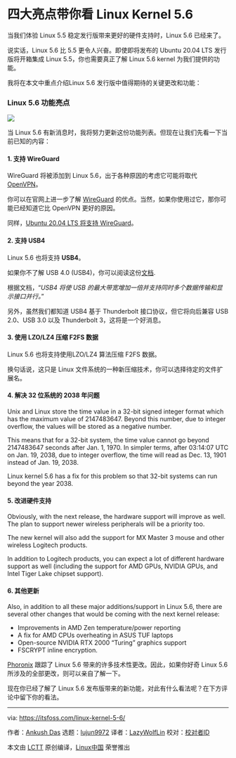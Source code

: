[#]: collector: (lujun9972)
[#]: translator: (LazyWolfLin)
[#]: reviewer: ( )
[#]: publisher: ( )
[#]: url: ( )
[#]: subject: (4 Key Changes to Look Out for in Linux Kernel 5.6)
[#]: via: (https://itsfoss.com/linux-kernel-5-6/)
[#]: author: (Ankush Das https://itsfoss.com/author/ankush/)

四大亮点带你看 Linux Kernel 5.6
======

当我们体验 Linux 5.5 稳定发行版带来更好的硬件支持时，Linux 5.6 已经来了。

说实话，Linux 5.6 比 5.5 更令人兴奋。即使即将发布的 Ubuntu 20.04 LTS 发行版将开箱集成 Linux 5.5，你也需要真正了解 Linux 5.6 kernel 为我们提供的功能。

我将在本文中重点介绍Linux 5.6 发行版中值得期待的关键更改和功能：

### Linux 5.6 功能亮点

![][1]

当 Linux 5.6 有新消息时，我将努力更新这份功能列表。但现在让我们先看一下当前已知的内容：

#### 1\. 支持 WireGuard

WireGuard 将被添加到 Linux 5.6，出于各种原因的考虑它可能将取代 [OpenVPN][2]。

你可以在官网上进一步了解 [WireGuard][3] 的优点。当然，如果你使用过它，那你可能已经知道它比 OpenVPN 更好的原因。

同样，[Ubuntu 20.04 LTS 将支持 WireGuard][4]。

#### 2\. 支持 USB4

Linux 5.6 也将支持 **USB4**。

如果你不了解 USB 4.0 (USB4)，你可以阅读这份[文档][5].

根据文档，“_USB4 将使 USB 的最大带宽增加一倍并支持同时多个数据传输和显示接口并行。_”

另外，虽然我们都知道 USB4 基于 Thunderbolt 接口协议，但它将向后兼容 USB 2.0、USB 3.0 以及 Thunderbolt 3，这将是一个好消息。

#### 3\. 使用 LZO/LZ4 压缩 F2FS 数据

Linux 5.6 也将支持使用LZO/LZ4 算法压缩 F2FS 数据。

换句话说，这只是 Linux 文件系统的一种新压缩技术，你可以选择待定的文件扩展名。

#### 4\. 解决 32 位系统的 2038 年问题

Unix and Linux store the time value in a 32-bit signed integer format which has the maximum value of 2147483647. Beyond this number, due to integer overflow, the values will be stored as a negative number.

This means that for a 32-bit system, the time value cannot go beyond 2147483647 seconds after Jan. 1, 1970. In simpler terms, after 03:14:07 UTC on Jan. 19, 2038, due to integer overflow, the time will read as Dec. 13, 1901 instead of Jan. 19, 2038.

Linux kernel 5.6 has a fix for this problem so that 32-bit systems can run beyond the year 2038.

#### 5\. 改进硬件支持

Obviously, with the next release, the hardware support will improve as well. The plan to support newer wireless peripherals will be a priority too.

The new kernel will also add the support for MX Master 3 mouse and other wireless Logitech products.

In addition to Logitech products, you can expect a lot of different hardware support as well (including the support for AMD GPUs, NVIDIA GPUs, and Intel Tiger Lake chipset support).

#### 6\. 其他更新

Also, in addition to all these major additions/support in Linux 5.6, there are several other changes that would be coming with the next kernel release:

  * Improvements in AMD Zen temperature/power reporting
  * A fix for AMD CPUs overheating in ASUS TUF laptops
  * Open-source NVIDIA RTX 2000 “Turing” graphics support
  * FSCRYPT inline encryption.



[Phoronix][6] 跟踪了 Linux 5.6 带来的许多技术性更改。因此，如果你好奇 Linux 5.6 所涉及的全部更改，则可以亲自了解一下。

现在你已经了解了 Linux 5.6 发布版带来的新功能，对此有什么看法呢？在下方评论中留下你的看法。

--------------------------------------------------------------------------------

via: https://itsfoss.com/linux-kernel-5-6/

作者：[Ankush Das][a]
选题：[lujun9972][b]
译者：[LazyWolfLin](https://github.com/LazyWolfLin)
校对：[校对者ID](https://github.com/校对者ID)

本文由 [LCTT](https://github.com/LCTT/TranslateProject) 原创编译，[Linux中国](https://linux.cn/) 荣誉推出

[a]: https://itsfoss.com/author/ankush/
[b]: https://github.com/lujun9972
[1]: https://i0.wp.com/itsfoss.com/wp-content/uploads/2020/02/linux-kernel-5.6.jpg?ssl=1
[2]: https://openvpn.net/
[3]: https://www.wireguard.com/
[4]: https://www.phoronix.com/scan.php?page=news_item&px=Ubuntu-20.04-Adds-WireGuard
[5]: https://www.usb.org/sites/default/files/2019-09/USB-IF_USB4%20spec%20announcement_FINAL.pdf
[6]: https://www.phoronix.com/scan.php?page=news_item&px=Linux-5.6-Spectacular

